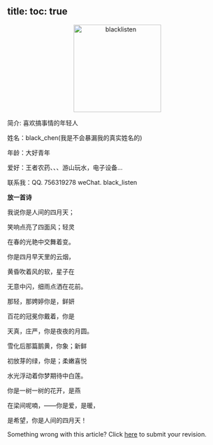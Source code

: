 title:
toc: true
---
<p align="center" style="border-radius: 50%;"><img src="/nblogs/img/avatar.png" alt="blacklisten" height=200 width=200></p>
<!-- <p align="center">
  <a href="https://github.com/SigureMo" class="zi zi_tmGithub"></a>
  <a href="mailto:sigure_mo@163.com" class="zi zi_envelope"></a> 
  <a href="tencent://AddContact/?fromId=45&fromSubId=1&subcmd=all&uin=240377379&website=www.oicqzone.com" class="zi zi_tmQq"></a>
</p> -->

简介: 喜欢搞事情的年轻人

姓名：black_chen(我是不会暴漏我的真实姓名的)

年龄：大好青年

爱好：王者农药、、、游山玩水，电子设备...

联系我：QQ. 756319278 weChat. black_listen

**放一首诗**

我说你是人间的四月天；

笑响点亮了四面风；轻灵

在春的光艳中交舞着变。

你是四月早天里的云烟，

黄昏吹着风的软，星子在

无意中闪，细雨点洒在花前。

那轻，那娉婷你是，鲜妍

百花的冠冕你戴着，你是

天真，庄严，你是夜夜的月圆。

雪化后那篇鹅黄，你象；新鲜

初放芽的绿，你是；柔嫩喜悦

水光浮动着你梦期待中白莲。

你是一树一树的花开，是燕

在梁间呢喃，——你是爱，是暖，

是希望，你是人间的四月天！

<article class="message message-immersive is-warning">
<div class="message-body">
<i class="fas fa-question-circle mr-2"></i>Something wrong with this article? 
Click <a href="https://github.com/blacklisten/nblogs/edit/site/source/_posts/2020/Git-Operating-Guide.md">here</a> 
to submit your revision.
</div>
</article>
